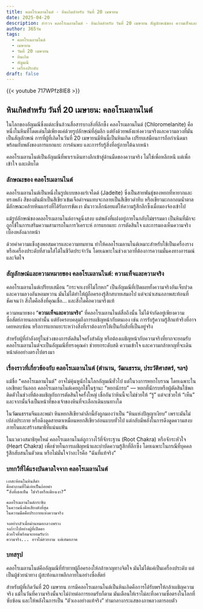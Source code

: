 ```yaml
---
title: คลอโรเมลานไนต์ - หินเกิดสำหรับ วันที่ 20 เมษายน
date: 2025-04-20
description: สำรวจ คลอโรเมลานไนต์ - หินเกิดสำหรับ วันที่ 20 เมษายน สัญลักษณ์ของ ความเท็จและความจริง มาเรียนรู้ความหมายลึกซึ้งของหินพิเศษนี้
author: 365วัน
tags:
  - คลอโรเมลานไนต์
  - เมษายน
  - วันที่ 20 เมษายน
  - หินเกิด
  - อัญมณี
  - เครื่องประดับ
draft: false
---
```


{{< youtube 717WPfz8IE8 >}}

## หินเกิดสำหรับ วันที่ 20 เมษายน: คลอโรเมลานไนต์

ในโลกของอัญมณีซึ่งแต่ละชิ้นล้วนสื่อสารบางสิ่งที่ลึกซึ้ง คลอโรเมลานไนต์ (Chloromelanite) คือหนึ่งในหินที่โดดเด่นไม่เพียงแค่ด้วยรูปลักษณ์ที่ลุ่มลึก แต่ยังด้วยพลังแห่งความจริงและความลวงที่มันเป็นสัญลักษณ์ การที่ผู้ที่เกิดในวันที่ 20 เมษายนมีหินนี้เป็นหินเกิด เปรียบเสมือนการถือกำเนิดมาพร้อมกับพลังของการแยกแยะ การค้นพบ และการรับรู้สิ่งที่อยู่ภายใต้ฉากหน้า

คลอโรเมลานไนต์เป็นอัญมณีที่พาเราเดินทางลึกเข้าสู่ด้านมืดของความจริง ไม่ใช่เพื่อหลีกหนี แต่เพื่อเข้าใจ และเติบโต

### ลักษณะของ คลอโรเมลานไนต์

คลอโรเมลานไนต์เป็นหนึ่งในรูปแบบของแร่เจไดต์ (Jadeite) ซึ่งเป็นสายพันธุ์ของหยกที่หายากและทรงพลัง สีของมันมักเป็นสีเขียวเข้มเจือดำจนแทบจะกลายเป็นสีเขียวดำทึบ หรือเขียวมะกอกอมน้ำตาล มีลักษณะคล้ายหินแกร่งที่ได้รับการขัดเงา มันวาวเล็กน้อยแต่ให้ความรู้สึกลึกซึ้งเมื่อมองจ้องเข้าไป

แม้รูปลักษณ์ของคลอโรเมลานไนต์อาจดูนิ่งสงบ แต่พลังที่แฝงอยู่ภายในกลับไม่ธรรมดา เป็นหินที่มักจะถูกใช้ในการเสริมความสามารถในการวิเคราะห์ การแยกแยะ การตัดสินใจ และการมองเห็นความจริงเบื้องหลังฉากหน้า

ด้วยค่าความแข็งสูงพอสมควรและความทนทาน ทำให้คลอโรเมลานไนต์เหมาะสำหรับใช้เป็นเครื่องรางหรือเครื่องประดับที่สวมใส่ได้ในชีวิตประจำวัน โดยเฉพาะในช่วงเวลาที่ต้องการความมั่นคงทางอารมณ์และจิตใจ

### สัญลักษณ์และความหมายของ คลอโรเมลานไนต์: ความเท็จและความจริง

คลอโรเมลานไนต์เปรียบเสมือน “กระจกเงาที่ไม่โกหก” เป็นอัญมณีที่เปิดเผยทั้งความจริงอันเจ็บปวดและความลวงอันหอมหวาน มันไม่ได้ทำให้ผู้ถือครองรู้สึกสบายเสมอไป แต่จะนำเสนอภาพสะท้อนที่ชัดเจนว่า สิ่งใดคือสิ่งที่คุณเชื่อ... และสิ่งใดคือความจริงแท้

ความหมายของ “**ความเท็จและความจริง**” ที่คลอโรเมลานไนต์สื่อถึงนั้น ไม่ได้จำกัดอยู่เพียงความซื่อสัตย์ภายนอกเท่านั้น แต่ยังครอบคลุมถึงการเผชิญหน้ากับตนเอง เช่น การรับรู้ความรู้สึกแท้จริงที่อาจเคยหลบซ่อน หรือการแยกแยะระหว่างสิ่งที่เราต้องการให้เป็นกับสิ่งที่เป็นอยู่จริง

สำหรับผู้ที่กำลังอยู่ในช่วงของการตัดสินใจครั้งสำคัญ หรือต้องเผชิญหน้ากับความจริงที่ยากจะยอมรับ คลอโรเมลานไนต์จะเป็นอัญมณีที่ทรงคุณค่า ช่วยยกระดับสติ ความเข้าใจ และความกล้าหาญที่จะเดินหน้าต่ออย่างตรงไปตรงมา

### เรื่องราวที่เกี่ยวข้องกับ คลอโรเมลานไนต์ (ตำนาน, วัฒนธรรม, ประวัติศาสตร์, ฯลฯ)

แม้ชื่อ "คลอโรเมลานไนต์" อาจไม่คุ้นหูนักในโลกอัญมณีทั่วไป แต่ในวงการหยกโบราณ โดยเฉพาะในเอเชียตะวันออก คลอโรเมลานไนต์เคยถูกใช้ในฐานะ “หยกนักรบ” — หยกที่นักรบหรือผู้ตัดสินใช้พกติดตัวในช่วงที่ต้องเผชิญกับการตัดสินใจครั้งใหญ่ เชื่อกันว่าหินนี้จะไม่ช่วยให้ “รู้” แต่จะช่วยให้ “เห็น” และจากนั้นจึงเป็นหน้าที่ของเจ้าของหินที่จะเลือกเดินบนทางใด

ในวัฒนธรรมจีนและพม่า หินหยกสีเขียวดำลึกนี้ยังถูกมองว่าเป็น “หินแห่งปัญญาเงียบ” เพราะมันไม่เปล่งประกาย หรือดึงดูดสายตาเหมือนหยกสีเขียวอ่อนแบบทั่วไป แต่กลับมีพลังในการดึงดูดความสงบภายในและสร้างสมาธิที่แน่นแฟ้น

ในแวดวงสมาธิยุคใหม่ คลอโรเมลานไนต์ถูกวางไว้ที่จักระฐาน (Root Chakra) หรือจักระหัวใจ (Heart Chakra) เพื่อช่วยในการเผชิญหน้าและบำบัดความรู้สึกที่ลึกซึ้ง โดยเฉพาะในกรณีที่บุคคลรู้สึกสับสนในตัวตน หรือไม่มั่นใจว่าอะไรคือ “ฉันที่แท้จริง”

### บทกวีที่ได้แรงบันดาลใจจาก คลอโรเมลานไนต์

```
เงาสะท้อนในหินสีดำ  
คือคำถามที่ไม่เอ่ยเป็นถ้อยคำ  
“สิ่งที่เธอเห็น ใช่จริงหรือเพียงเงา?”

คลอโรเมลานไนต์กระซิบ  
ในความนิ่งคือเสียงดังที่สุด  
ในความมืดคือประกายแห่งความจริง

จงอย่ากลัวเมื่อม่านหมอกลวงพราง  
จงก้าวไปอย่างผู้ที่เปิดตา  
ด้วยใจที่พร้อมจะยอมรับว่า  
ความจริง... อาจไม่สวยงาม แต่เสมอภาค
```

### บทสรุป

คลอโรเมลานไนต์คืออัญมณีที่ท้าทายผู้ถือครองให้กล้าหาญทางจิตใจ มันไม่ได้แค่เป็นเครื่องประดับ แต่เป็นผู้ช่วยนำทาง ผู้สะท้อนภาพลึกภายในอย่างซื่อสัตย์

สำหรับผู้ที่เกิดวันที่ 20 เมษายน การมีคลอโรเมลานไนต์เป็นหินเกิดคือการได้รับพรให้กล้าเผชิญความจริง แม้ในวันที่ความจริงนั้นจะไม่ง่ายต่อการยอมรับก็ตาม มันเตือนให้เราไม่ละทิ้งความซื่อตรงในโลกที่ซับซ้อน และให้พลังในการเป็น “ตัวเองอย่างแท้จริง” ท่ามกลางกระแสของภาพลวงตารอบตัว